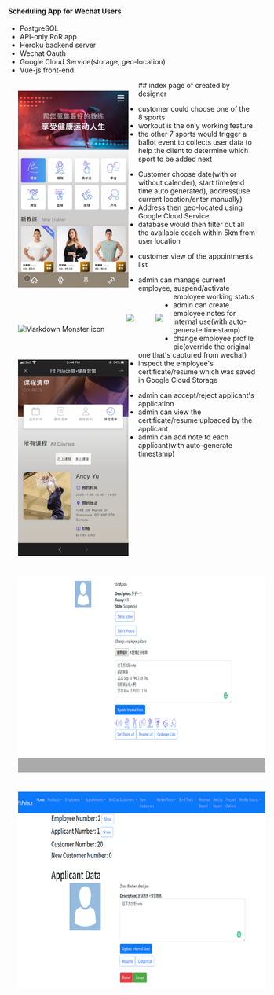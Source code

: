 #### Scheduling App for Wechat Users

* PostgreSQL
* API-only RoR app
* Heroku backend server
* Wechat Oauth
* Google Cloud Service(storage, geo-location)
* Vue-js front-end

<img src="./pic/designer_homepage.png" alt="Markdown Monster icon" style="float: left; margin: 20px; height:400px;" />
## index page of created by designer

* customer could choose one of the 8 sports
* workout is the only working feature
* the other 7 sports would trigger a ballot event to collects user data to help the client to determine which sport to be added next

<p style="float:left">
  <img src="./pic/customer_schedule_entry.png" alt="Markdown Monster icon" style="margin: 20px; height:400px;" />
  <img src="./pic/customer_date_entry.png" style="margin: 20px; height:400px;" />
  <img src="./pic/customer_time_entry.png" style="margin: 20px; height:400px;" />
</p>

* Customer choose date(with or without calender), start time(end time auto generated), address(use current location/enter manually)
* Address then geo-located using Google Cloud Service
* database would then filter out all the available coach within 5km from user location

<img src="./pic/customer_appointment_list.png" alt="Markdown Monster icon" style="float: left; margin: 20px; height:400px;" />

* customer view of the appointments list

<img src="./pic/admin_employee_interface.png" alt="Markdown Monster icon" style="float: left; margin: 20px; height:400px;" />

* admin can manage current employee, suspend/activate employee working status
* admin can create employee notes for internal use(with auto-generate timestamp)
* change employee profile pic(override the original one that's captured from wechat)
* inspect the employee's certificate/resume which was saved in Google Cloud Storage

<img src="./pic/admin_applicant_interface.png" alt="Markdown Monster icon" style="float: left; margin: 20px; height:400px;" />

* admin can accept/reject applicant's application
* admin can view the certificate/resume uploaded by the applicant
* admin can add note to each applicant(with auto-generate timestamp)